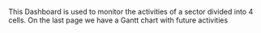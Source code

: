 This Dashboard is used to monitor the activities of a sector divided into 4 cells. On the last page we have a Gantt chart with future activities
